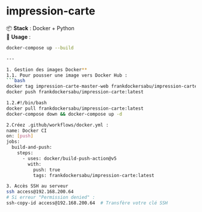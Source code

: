 # impression-carte

📦 **Stack** : Docker + Python  
🚀 **Usage** :
```bash
docker-compose up --build

---

1. Gestion des images Docker**
1.1. Pour pousser une image vers Docker Hub :
```bash
docker tag impression-carte-master-web frankdockersabu/impression-carte:latest
docker push frankdockersabu/impression-carte:latest

1.2.#!/bin/bash
docker pull frankdockersabu/impression-carte:latest
docker-compose down && docker-compose up -d

2.Créez .github/workflows/docker.yml :
name: Docker CI
on: [push]
jobs:
  build-and-push:
    steps:
      - uses: docker/build-push-action@v5
        with:
          push: true
          tags: frankdockersabu/impression-carte:latest

3. Accès SSH au serveur
ssh access@192.168.200.64
# Si erreur "Permission denied" :
ssh-copy-id access@192.168.200.64  # Transfère votre clé SSH
